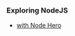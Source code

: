 ### Exploring NodeJS

- [with Node Hero](https://blog.risingstack.com/node-hero-tutorial-getting-started-with-node-js/)
